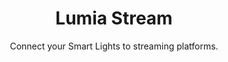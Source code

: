 ---
title: "Lumia Stream"
subtitle: "Connect your Smart Lights to streaming platforms."
external_url: https://lumiastream.com
logo: 'https://lumiastream.com/favicon.ico'
categories: [resources]
sitemap: false
---